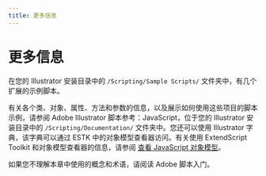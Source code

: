 ```yaml
---
title: 更多信息
---
```

# 更多信息

在您的 Illustrator 安装目录中的 `/Scripting/Sample Scripts/` 文件夹中，有几个扩展的示例脚本。

有关各个类、对象、属性、方法和参数的信息，以及展示如何使用这些项目的脚本示例，请参阅 Adobe Illustrator 脚本参考：JavaScript，位于您的 Illustrator 安装目录中的 `/Scripting/Documentation/` 文件夹中。您还可以使用 Illustrator 字典，该字典可以通过 ESTK 中的对象模型查看器访问。有关使用 ExtendScript Toolkit 和对象模型查看器的信息，请参阅 [查看 JavaScript 对象模型](../introduction/viewingTheObjectModel.md#viewing-the-javascript-object-model)。

如果您不理解本章中使用的概念和术语，请阅读 Adobe 脚本入门。